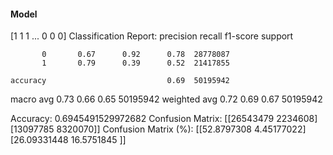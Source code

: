 #### Model
[1 1 1 ... 0 0 0]
Classification Report:
              precision    recall  f1-score   support

           0       0.67      0.92      0.78  28778087
           1       0.79      0.39      0.52  21417855

    accuracy                           0.69  50195942
   macro avg       0.73      0.66      0.65  50195942
weighted avg       0.72      0.69      0.67  50195942

Accuracy: 0.6945491529972682
Confusion Matrix:
[[26543479  2234608]
 [13097785  8320070]]
Confusion Matrix (%):
[[52.8797308   4.45177022]
 [26.09331448 16.5751845 ]]
